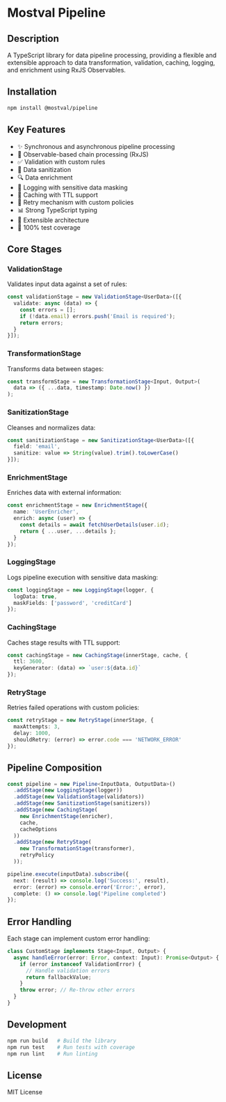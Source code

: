# Mostval Pipeline

## Description

A TypeScript library for data pipeline processing, providing a flexible and extensible approach to data transformation, validation, caching, logging, and enrichment using RxJS Observables.

## Installation

```bash
npm install @mostval/pipeline
```

## Key Features

- ✨ Synchronous and asynchronous pipeline processing
- 🔄 Observable-based chain processing (RxJS)
- ✅ Validation with custom rules
- 🧹 Data sanitization
- 🔍 Data enrichment
- 📝 Logging with sensitive data masking
- 💾 Caching with TTL support
- 🔁 Retry mechanism with custom policies
- 📊 Strong TypeScript typing
- 🔌 Extensible architecture
- 🧪 100% test coverage

## Core Stages

### ValidationStage

Validates input data against a set of rules:

```typescript
const validationStage = new ValidationStage<UserData>([{
  validate: async (data) => {
    const errors = [];
    if (!data.email) errors.push('Email is required');
    return errors;
  }
}]);
```

### TransformationStage

Transforms data between stages:

```typescript
const transformStage = new TransformationStage<Input, Output>(
  data => ({ ...data, timestamp: Date.now() })
);
```

### SanitizationStage

Cleanses and normalizes data:

```typescript
const sanitizationStage = new SanitizationStage<UserData>([{
  field: 'email',
  sanitize: value => String(value).trim().toLowerCase()
}]);
```

### EnrichmentStage

Enriches data with external information:

```typescript
const enrichmentStage = new EnrichmentStage({
  name: 'UserEnricher',
  enrich: async (user) => {
    const details = await fetchUserDetails(user.id);
    return { ...user, ...details };
  }
});
```

### LoggingStage

Logs pipeline execution with sensitive data masking:

```typescript
const loggingStage = new LoggingStage(logger, {
  logData: true,
  maskFields: ['password', 'creditCard']
});
```

### CachingStage

Caches stage results with TTL support:

```typescript
const cachingStage = new CachingStage(innerStage, cache, {
  ttl: 3600,
  keyGenerator: (data) => `user:${data.id}`
});
```

### RetryStage

Retries failed operations with custom policies:

```typescript
const retryStage = new RetryStage(innerStage, {
  maxAttempts: 3,
  delay: 1000,
  shouldRetry: (error) => error.code === 'NETWORK_ERROR'
});
```

## Pipeline Composition

```typescript
const pipeline = new Pipeline<InputData, OutputData>()
  .addStage(new LoggingStage(logger))
  .addStage(new ValidationStage(validators))
  .addStage(new SanitizationStage(sanitizers))
  .addStage(new CachingStage(
    new EnrichmentStage(enricher),
    cache,
    cacheOptions
  ))
  .addStage(new RetryStage(
    new TransformationStage(transformer),
    retryPolicy
  ));

pipeline.execute(inputData).subscribe({
  next: (result) => console.log('Success:', result),
  error: (error) => console.error('Error:', error),
  complete: () => console.log('Pipeline completed')
});
```

## Error Handling

Each stage can implement custom error handling:

```typescript
class CustomStage implements Stage<Input, Output> {
  async handleError(error: Error, context: Input): Promise<Output> {
    if (error instanceof ValidationError) {
      // Handle validation errors
      return fallbackValue;
    }
    throw error; // Re-throw other errors
  }
}
```

## Development

```bash
npm run build   # Build the library
npm run test    # Run tests with coverage
npm run lint    # Run linting
```

## License

MIT License
